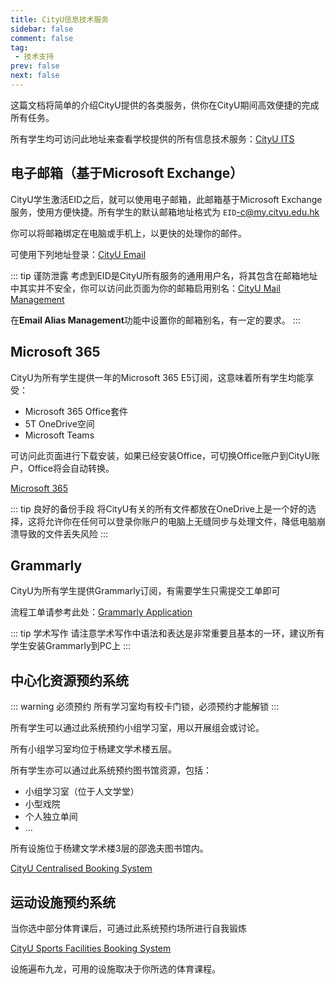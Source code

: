 ```yaml
---
title: CityU信息技术服务
sidebar: false
comment: false
tag:
 - 技术支持
prev: false
next: false
---
```


这篇文档将简单的介绍CityU提供的各类服务，供你在CityU期间高效便捷的完成所有任务。

所有学生均可访问此地址来查看学校提供的所有信息技术服务：[CityU ITS](https://www.cityu.edu.hk/its/services-facilities)

## 电子邮箱（基于Microsoft Exchange）

CityU学生激活EID之后，就可以使用电子邮箱，此邮箱基于Microsoft Exchange服务，使用方便快捷。所有学生的默认邮箱地址格式为 `EID`<-c@my.cityu.edu.hk>

你可以将邮箱绑定在电脑或手机上，以更快的处理你的邮件。

可使用下列地址登录：[CityU Email](https://email.cityu.edu.hk/home/)

::: tip 谨防泄露
考虑到EID是CityU所有服务的通用用户名，将其包含在邮箱地址中其实并不安全，你可以访问此页面为你的邮箱启用别名：[CityU Mail Management](https://email.cityu.edu.hk/home/acc_set_stu.htm)

在**Email Alias Management**功能中设置你的邮箱别名，有一定的要求。
:::

## Microsoft 365

CityU为所有学生提供一年的Microsoft 365 E5订阅，这意味着所有学生均能享受：

- Microsoft 365 Office套件
- 5T OneDrive空间
- Microsoft Teams

可访问此页面进行下载安装，如果已经安装Office，可切换Office账户到CityU账户，Office将会自动转换。

[Microsoft 365](https://www.microsoft365.com/)

::: tip 良好的备份手段
将CityU有关的所有文件都放在OneDrive上是一个好的选择，这将允许你在任何可以登录你账户的电脑上无缝同步与处理文件，降低电脑崩溃导致的文件丢失风险
:::

## Grammarly

CityU为所有学生提供Grammarly订阅，有需要学生只需提交工单即可

流程工单请参考此处：[Grammarly Application](https://www.cityu.edu.hk/its/services-facilities/grammarly)

::: tip 学术写作
请注意学术写作中语法和表达是非常重要且基本的一环，建议所有学生安装Grammarly到PC上
:::

## 中心化资源预约系统

::: warning 必须预约
所有学习室均有校卡门锁，必须预约才能解锁
:::

所有学生可以通过此系统预约小组学习室，用以开展组会或讨论。

所有小组学习室均位于杨建文学术楼五层。

所有学生亦可以通过此系统预约图书馆资源，包括：

- 小组学习室（位于人文学堂）
- 小型戏院
- 个人独立单间
- ...

所有设施位于杨建文学术楼3层的邵逸夫图书馆内。

[CityU Centralised Booking System](https://booking.cityu.edu.hk/)

## 运动设施预约系统

当你选中部分体育课后，可通过此系统预约场所进行自我锻炼

[CityU Sports Facilities Booking System](https://sportsbooking.cityu.edu.hk/)

设施遍布九龙，可用的设施取决于你所选的体育课程。
